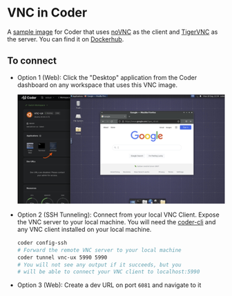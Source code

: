 # VNC in Coder

A [sample image](https://github.com/cdr/enterprise-images/tree/main/images/vnc)
for Coder that uses [noVNC](https://github.com/novnc/noVNC) as the client and
[TigerVNC](https://tigervnc.org) as the server. You can find it on
[Dockerhub](https://hub.docker.com/r/bravo68web/cdr-enterprise-vnc).

## To connect

- Option 1 (Web): Click the "Desktop" application from the Coder dashboard on
  any workspace that uses this VNC image.

  ![VNC application screenshot](./example.png)

- Option 2 (SSH Tunneling): Connect from your local VNC Client. Expose the VNC
  server to your local machine. You will need the
  [coder-cli](https://github.com/cdr/coder-cli) and any VNC client installed on
  your local machine.

  ```sh
  coder config-ssh
  # Forward the remote VNC server to your local machine
  coder tunnel vnc-ux 5990 5990
  # You will not see any output if it succeeds, but you
  # will be able to connect your VNC client to localhost:5990
  ```

- Option 3 (Web): Create a dev URL on port `6081` and navigate to it
